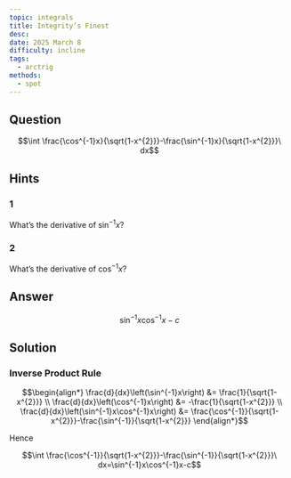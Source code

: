 ```yaml
---
topic: integrals
title: Integrity’s Finest
desc: 
date: 2025 March 8
difficulty: incline
tags:
  - arctrig
methods:
  - spot
---
```



## Question
```math
\int \frac{\cos^{-1}x}{\sqrt{1-x^{2}}}-\frac{\sin^{-1}x}{\sqrt{1-x^{2}}}\ dx
```


## Hints

### 1
What’s the derivative of $\sin^{-1}{x}$?

### 2
What’s the derivative of $\cos^{-1}{x}$?


## Answer
```math
\sin^{-1}x\cos^{-1}x-c
```


## Solution

### Inverse Product Rule
```math
\begin{align*}
  \frac{d}{dx}\left(\sin^{-1}x\right) &= \frac{1}{\sqrt{1-x^{2}}}
  \\ \frac{d}{dx}\left(\cos^{-1}x\right) &= -\frac{1}{\sqrt{1-x^{2}}}
  \\ \frac{d}{dx}\left(\sin^{-1}x\cos^{-1}x\right) &= \frac{\cos^{-1}}{\sqrt{1-x^{2}}}-\frac{\sin^{-1}}{\sqrt{1-x^{2}}}
\end{align*}
```

Hence

```math
\int \frac{\cos^{-1}}{\sqrt{1-x^{2}}}-\frac{\sin^{-1}}{\sqrt{1-x^{2}}}\ dx=\sin^{-1}x\cos^{-1}x-c
```

